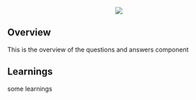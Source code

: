 <p align="center">
  <img src="https://im4.ezgif.com/tmp/ezgif-4-0fbe629b78.gif" />
</p>

## Overview

This is the overview of the questions and answers component

## Learnings

some learnings
